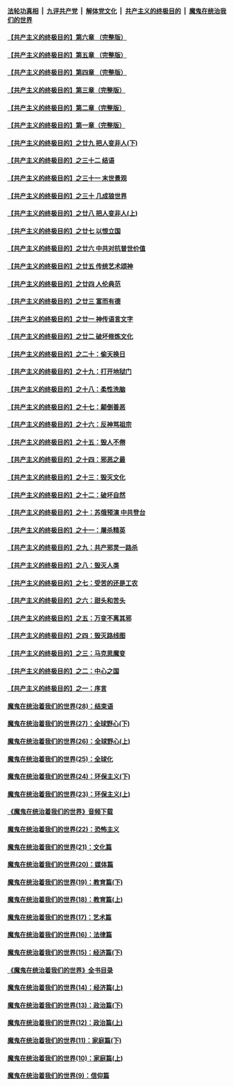 ####  [法轮功真相](../../../../basic/blob/master/README.md?t=03102053) &nbsp;|&nbsp; [九评共产党](../../../../9ping.md/blob/master/README.md?t=03102053) &nbsp;|&nbsp; [解体党文化](../../../../jtdwh.md/blob/master/README.md?t=03102053)  &nbsp;|&nbsp; [共产主义的终极目的](../../../../gczydzjmd.md/blob/master/README.md?t=03102053) &nbsp;|&nbsp; [魔鬼在统治我们的世界](../../../../mgztzwmdsj.md/blob/master/README.md?t=03102053) 

#### [【共产主义的终极目的】第六章 （完整版）](../pages/nsc422/n11428913.md?t=03102053) 

#### [【共产主义的终极目的】第五章 （完整版）](../pages/nsc422/n11428912.md?t=03102053) 

#### [【共产主义的终极目的】第四章 （完整版）](../pages/nsc422/n11428907.md?t=03102053) 

#### [【共产主义的终极目的】第三章（完整版）](../pages/nsc422/n11428848.md?t=03102053) 

#### [【共产主义的终极目的】第二章（完整版）](../pages/nsc422/n11428831.md?t=03102053) 

#### [【共产主义的终极目的】第一章（完整版）](../pages/nsc422/n11417651.md?t=03102053) 

#### [【共产主义的终极目的】之廿九 把人变非人(下)](../pages/nsc422/n11344140.md?t=03102053) 

#### [【共产主义的终极目的】之三十二 结语](../pages/nsc422/n11360535.md?t=03102053) 

#### [【共产主义的终极目的】之三十一 末世景观](../pages/nsc422/n11351129.md?t=03102053) 

#### [【共产主义的终极目的】之三十 几成狼世界](../pages/nsc422/n11348280.md?t=03102053) 

#### [【共产主义的终极目的】之廿八 把人变非人(上)](../pages/nsc422/n11340492.md?t=03102053) 

#### [【共产主义的终极目的】之廿七 以恨立国](../pages/nsc422/n11336944.md?t=03102053) 

#### [【共产主义的终极目的】之廿六 中共对抗普世价值](../pages/nsc422/n11324785.md?t=03102053) 

#### [【共产主义的终极目的】之廿五 传统艺术颂神](../pages/nsc422/n11296396.md?t=03102053) 

#### [【共产主义的终极目的】之廿四 人伦典范](../pages/nsc422/n11296397.md?t=03102053) 

#### [【共产主义的终极目的】之廿三 富而有德](../pages/nsc422/n11283598.md?t=03102053) 

#### [【共产主义的终极目的】之廿一 神传语言文字](../pages/nsc422/n11263265.md?t=03102053) 

#### [【共产主义的终极目的】之廿二 破坏修炼文化](../pages/nsc422/n11245728.md?t=03102053) 

#### [【共产主义的终极目的】之二十：偷天换日](../pages/nsc422/n11238846.md?t=03102053) 

#### [【共产主义的终极目的】之十九：打开地狱门](../pages/nsc422/n11206376.md?t=03102053) 

#### [【共产主义的终极目的】之十八：柔性洗脑](../pages/nsc422/n11199994.md?t=03102053) 

#### [【共产主义的终极目的】之十七：颠倒善恶](../pages/nsc422/n11179782.md?t=03102053) 

#### [【共产主义的终极目的】之十六：反神骂祖宗](../pages/nsc422/n11166798.md?t=03102053) 

#### [【共产主义的终极目的】之十五：毁人不倦](../pages/nsc422/n11166792.md?t=03102053) 

#### [【共产主义的终极目的】之十四：邪恶之最](../pages/nsc422/n11150249.md?t=03102053) 

#### [【共产主义的终极目的】之十三：毁灭文化](../pages/nsc422/n11135227.md?t=03102053) 

#### [【共产主义的终极目的】之十二：破坏自然](../pages/nsc422/n11135214.md?t=03102053) 

#### [【共产主义的终极目的】之十：苏俄预演 中共登台](../pages/nsc422/n11118424.md?t=03102053) 

#### [【共产主义的终极目的】之十一：屠杀精英](../pages/nsc422/n11118442.md?t=03102053) 

#### [【共产主义的终极目的】之九：共产邪灵一路杀](../pages/nsc422/n11114139.md?t=03102053) 

#### [【共产主义的终极目的】之八：毁灭人类](../pages/nsc422/n11108503.md?t=03102053) 

#### [【共产主义的终极目的】之七：受苦的还是工农](../pages/nsc422/n11101809.md?t=03102053) 

#### [【共产主义的终极目的】之六：甜头和苦头](../pages/nsc422/n11096971.md?t=03102053) 

#### [【共产主义的终极目的】之五：万变不离其邪](../pages/nsc422/n11091285.md?t=03102053) 

#### [【共产主义的终极目的】之四：毁灭路线图](../pages/nsc422/n11086284.md?t=03102053) 

#### [【共产主义的终极目的】之三：马克思魔变](../pages/nsc422/n11061941.md?t=03102053) 

#### [【共产主义的终极目的】之二：中心之国](../pages/nsc422/n11047728.md?t=03102053) 

#### [【共产主义的终极目的】之一：序言](../pages/nsc422/n11086077.md?t=03102053) 

#### [魔鬼在统治着我们的世界(28)：结束语](../pages/nsc422/n10936246.md?t=03102053) 

#### [魔鬼在统治着我们的世界(27)：全球野心(下)](../pages/nsc422/n10928319.md?t=03102053) 

#### [魔鬼在统治着我们的世界(26)：全球野心(上)](../pages/nsc422/n10900318.md?t=03102053) 

#### [魔鬼在统治着我们的世界(25)：全球化](../pages/nsc422/n10788205.md?t=03102053) 

#### [魔鬼在统治着我们的世界(24)：环保主义(下)](../pages/nsc422/n10695307.md?t=03102053) 

#### [魔鬼在统治着我们的世界(23)：环保主义(上)](../pages/nsc422/n10688613.md?t=03102053) 

#### [《魔鬼在统治着我们的世界》音频下载](../pages/nsc422/n10635553.md?t=03102053) 

#### [魔鬼在统治着我们的世界(22)：恐怖主义](../pages/nsc422/n10614727.md?t=03102053) 

#### [魔鬼在统治着我们的世界(21)：文化篇](../pages/nsc422/n10597706.md?t=03102053) 

#### [魔鬼在统治着我们的世界(20)：媒体篇](../pages/nsc422/n10586579.md?t=03102053) 

#### [魔鬼在统治着我们的世界(19)：教育篇(下)](../pages/nsc422/n10564808.md?t=03102053) 

#### [魔鬼在统治着我们的世界(18)：教育篇(上)](../pages/nsc422/n10526970.md?t=03102053) 

#### [魔鬼在统治着我们的世界(17)：艺术篇](../pages/nsc422/n10499093.md?t=03102053) 

#### [魔鬼在统治着我们的世界(16)：法律篇](../pages/nsc422/n10485969.md?t=03102053) 

#### [魔鬼在统治着我们的世界(15)：经济篇(下)](../pages/nsc422/n10469975.md?t=03102053) 

#### [《魔鬼在统治着我们的世界》全书目录](../pages/nsc422/n10464261.md?t=03102053) 

#### [魔鬼在统治着我们的世界(14)：经济篇(上)](../pages/nsc422/n10457370.md?t=03102053) 

#### [魔鬼在统治着我们的世界(13)：政治篇(下)](../pages/nsc422/n10448270.md?t=03102053) 

#### [魔鬼在统治着我们的世界(12)：政治篇(上)](../pages/nsc422/n10444576.md?t=03102053) 

#### [魔鬼在统治着我们的世界(11)：家庭篇(下)](../pages/nsc422/n10440961.md?t=03102053) 

#### [魔鬼在统治着我们的世界(10)：家庭篇(上)](../pages/nsc422/n10435448.md?t=03102053) 

#### [魔鬼在统治着我们的世界(9)：信仰篇](../pages/nsc422/n10432159.md?t=03102053) 

